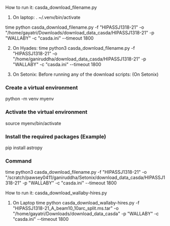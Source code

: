 How to run it: casda_download_filename.py

1) On laptop: 
. ~/.venv/bin/activate

time python casda_download_filename.py -f "HIPASSJ1318-21" -o "/home/gayatri/Downloads/download_data_casda/HIPASSJ1318-21" -p "WALLABY" -c "casda.ini" --timeout 1800

2) On Hyades: 
time python3 casda_download_filename.py -f "HIPASSJ1318-21" -o "/home/ganiruddha/download_data_casda/HIPASSJ1318-21" -p "WALLABY" -c "casda.ini" --timeout 1800

3) On Setonix:
Before running any of the download scripts: (On Setonix)
### Create a virtual environment
python -m venv myenv

### Activate the virtual environment
source myenv/bin/activate

### Install the required packages (Example)
pip install astropy 

### Command 
time python3 casda_download_filename.py -f "HIPASSJ1318-21" -o "/scratch/pawsey0411/ganiruddha/Setonix/download_data_casda/HIPASSJ1318-21" -p "WALLABY" -c "casda.ini" --timeout 1800

How to run it: casda_download_wallaby-hires.py
1) On Laptop 
time python casda_download_wallaby-hires.py -f "HIPASSJ1318-21_A_beam10_10arc_split.ms.tar" -o "/home/gayatri/Downloads/download_data_casda" -p "WALLABY" -c "casda.ini" --timeout 1800